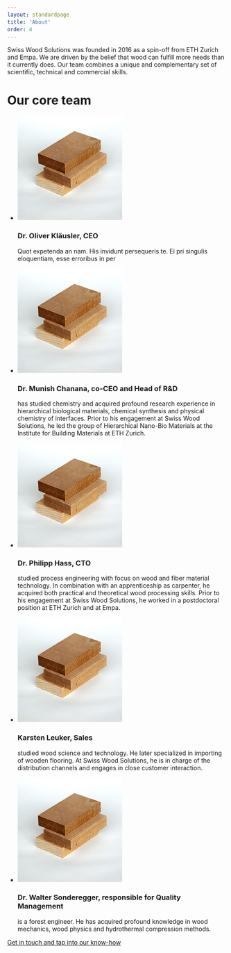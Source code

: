 ```yaml
---
layout: standardpage
title: 'About'
order: 4
---
```


<div class="full-width">
    <div class="wrap">
        <p>Swiss Wood Solutions was founded in 2016 as a spin-off from ETH Zurich and Empa. We are driven by the belief that wood can fulfill more needs than it currently does. Our team combines a unique and complementary set of scientific, technical and commercial skills.
        </p>
        <h1>Our core team</h1>
    </div>
    <div class="wrap-grid-wider">
        <ul>
            <li>
                <img src="/assets/images/ebony_08.jpg">
                <h3>Dr. Oliver Kläusler, CEO</h3>
                <p>Quot expetenda an nam. His invidunt persequeris te. Ei pri singulis eloquentiam, esse erroribus in per</p>
            </li>
            <li>
                <img src="/assets/images/ebony_08.jpg">
                <h3>Dr. Munish Chanana, co-CEO and Head of R&D</h3>
                <p>has studied chemistry and acquired profound research experience in hierarchical biological materials, chemical synthesis and physical chemistry of interfaces. Prior to his engagement at Swiss Wood Solutions, he led the group of Hierarchical Nano-Bio Materials at the Institute for Building Materials at ETH Zurich.</p>
            </li>
            <li>
                <img src="/assets/images/ebony_08.jpg">
                <h3>Dr. Philipp Hass, CTO</h3>
                <p>studied process engineering with focus on wood and fiber material technology. In combination with an apprenticeship as carpenter, he acquired both practical and theoretical wood processing skills. Prior to his engagement at Swiss Wood Solutions, he worked in a postdoctoral position at ETH Zurich and at Empa.</p>
            </li>
            <li>
                <img src="/assets/images/ebony_08.jpg">
                <h3>Karsten Leuker, Sales</h3>
                <p>studied wood science and technology. He later specialized in importing of wooden flooring. At Swiss Wood Solutions, he is in charge of the distribution channels and engages in close customer interaction.</p>
            </li>
            <li>
                <img src="/assets/images/ebony_08.jpg">
                <h3>Dr. Walter Sonderegger, responsible for Quality Management</h3>
                <p>is a forest engineer. He has acquired profound knowledge in wood mechanics, wood physics and hydrothermal compression methods.</p>
            </li>
        </ul>
        <p class="extra-margin-top"><a class="btn" href="/swisswoodsolutions/contact">Get in touch and tap into our know-how</a></p>
      </div>
  </div>
